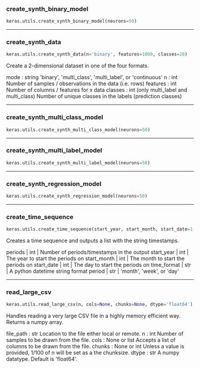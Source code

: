 ### create_synth_binary_model


```python
keras.utils.create_synth_binary_model(neurons=50)
```

----

### create_synth_data


```python
keras.utils.create_synth_data(n='binary', features=1000, classes=20)
```


Create a 2-dimensional dataset in one of the four formats.

mode : string
'binary', 'multi_class', 'multi_label', or 'continuous'
n : int
Number of samples / observations in the data (i.e. rows)
features : int
Number of columns / features for x data
classes : int (only multi_label and multi_class)
Number of unique classes in the labels (prediction classes)

----

### create_synth_multi_class_model


```python
keras.utils.create_synth_multi_class_model(neurons=50)
```

----

### create_synth_multi_label_model


```python
keras.utils.create_synth_multi_label_model(neurons=50)
```

----

### create_synth_regression_model


```python
keras.utils.create_synth_regression_model(neurons=50)
```

----

### create_time_sequence


```python
keras.utils.create_time_sequence(start_year, start_month, start_date=1, time_format='%m-%Y', period='month')
```


Creates a time sequence and outputs a list with the string
timestamps.

periods | int | Number of periods/timestamps in the output
start_year | int | The year to start the periods on
start_month | int | The month to start the periods on
start_date | int | The day to start the periods on
time_format | str | A python datetime string format
period | str | 'month', 'week', or 'day'


----

### read_large_csv


```python
keras.utils.read_large_csv(n, cols=None, chunks=None, dtype='float64')
```


Handles reading a very large CSV file in
a highly memory efficient way. Returns a numpy
array.

file_path : str
Location to the file either local or remote.
n : int
Number of samples to be drawn from the file.
cols : None or list
Accepts a list of columns to be drawn from the file.
chunks : None or int
Unless a value is provided, 1/100 of n will be set as
a the chunksize.
dtype : str
A numpy datatype. Default is 'float64'.
